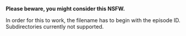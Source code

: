 **Please beware, you might consider this NSFW.**

In order for this to work, the filename has to begin with the episode ID. Subdirectories currently not supported.
